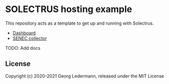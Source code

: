 # SOLECTRUS hosting example

This repository acts as a template to get up and running with Solectrus.

- [Dashboard](/dashboard)
- [SENEC collector](/senec-collector)

TODO: Add docs

## License

Copyright (c) 2020-2021 Georg Ledermann, released under the MIT License
